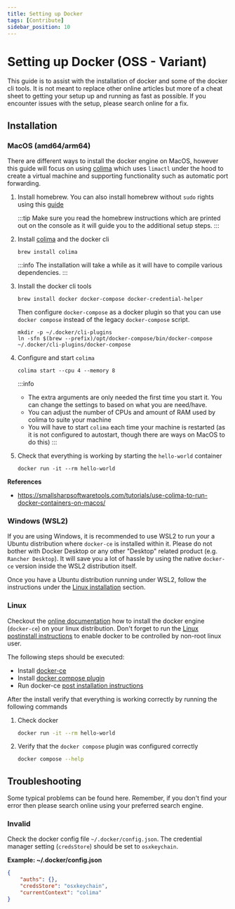 ```yaml
---
title: Setting up Docker
tags: [Contribute]
sidebar_position: 10
---
```


# Setting up Docker (OSS - Variant)

This guide is to assist with the installation of docker and some of the docker cli tools. It is not meant to replace other online articles but more of a cheat sheet to getting your setup up and running as fast as possible. If you encounter issues with the setup, please search online for a fix.

## Installation

### MacOS (amd64/arm64)

There are different ways to install the docker engine on MacOS, however this guide will focus on using [colima](https://github.com/abiosoft/colima) which uses `limactl` under the hood to create a virtual machine and supporting functionality such as automatic port forwarding.

1. Install homebrew. You can also install homebrew without `sudo` rights using this [guide](https://docs.brew.sh/Installation#untar-anywhere-unsupported)

    :::tip
    Make sure you read the homebrew instructions which are printed out on the console as it will guide you to the additional setup steps.
    :::

2. Install [colima](https://github.com/abiosoft/colima) and the docker cli

    ```
    brew install colima
    ```

    :::info
    The installation will take a while as it will have to compile various dependencies.
    :::

3. Install the docker cli tools

    ```
    brew install docker docker-compose docker-credential-helper
    ```

    Then configure `docker-compose` as a docker plugin so that you can use `docker compose` instead of the legacy `docker-compose` script.

    ```
    mkdir -p ~/.docker/cli-plugins
    ln -sfn $(brew --prefix)/opt/docker-compose/bin/docker-compose ~/.docker/cli-plugins/docker-compose
    ```

4. Configure and start `colima`

    ```
    colima start --cpu 4 --memory 8
    ```

    :::info
    * The extra arguments are only needed the first time you start it. You can change the settings to based on what you are need/have.
    * You can adjust the number of CPUs and amount of RAM used by colima to suite your machine
    * You will have to start `colima` each time your machine is restarted (as it is not configured to autostart, though there are ways on MacOS to do this)
    :::

5. Check that everything is working by starting the `hello-world` container

    ```
    docker run -it --rm hello-world
    ```


**References**

* https://smallsharpsoftwaretools.com/tutorials/use-colima-to-run-docker-containers-on-macos/


### Windows (WSL2)

If you are using Windows, it is recommended to use WSL2 to run your a Ubuntu distribution where `docker-ce` is installed within it. Please do not bother with Docker Desktop or any other "Desktop" related product (e.g. `Rancher Desktop`). It will save you a lot of hassle by using the native `docker-ce` version inside the WSL2 distribution itself.

Once you have a Ubuntu distribution running under WSL2, follow the instructions under the [Linux installation](#linux) section.

### Linux

Checkout the [online documentation](https://docs.docker.com/engine/install/) how to install the docker engine (`docker-ce`) on your linux distribution. Don't forget to run the [Linux postinstall instructions](https://docs.docker.com/engine/install/linux-postinstall/) to enable docker to be controlled by non-root linux user.

The following steps should be executed:

* Install [docker-ce](https://docs.docker.com/engine/install/)
* Install [docker compose plugin](https://docs.docker.com/compose/install/)
* Run docker-ce [post installation instructions](https://docs.docker.com/engine/install/linux-postinstall/)

After the install verify that everything is working correctly by running the following commands

1. Check docker

    ```sh
    docker run -it --rm hello-world
    ```

2. Verify that the `docker compose` plugin was configured correctly

    ```sh
    docker compose --help
    ```

## Troubleshooting

Some typical problems can be found here. Remember, if you don't find your error then please search online using your preferred search engine.

### Invalid

Check the docker config file `~/.docker/config.json`. The credential manager setting (`credsStore`) should be set to `osxkeychain`.

**Example: ~/.docker/config.json**

```json
{
	"auths": {},
	"credsStore": "osxkeychain",
	"currentContext": "colima"
}
```
